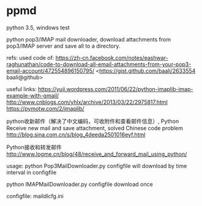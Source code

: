 # ppmd
python 3.5, windows test

python  pop3/IMAP mail downloader, download attachments from pop3/IMAP server and save all to a directory.

refs: used code of:
<https://zh-cn.facebook.com/notes/eashwar-raghunathan/code-to-download-all-email-attachments-from-your-pop3-email-account/472554896150795/>
<https://gist.github.com/baali/2633554 baali@github>

useful links:
https://yuji.wordpress.com/2011/06/22/python-imaplib-imap-example-with-gmail/
http://www.cnblogs.com/yhlx/archive/2013/03/22/2975817.html
https://pymotw.com/2/imaplib/

python收新邮件（解决了中文编码，可收附件和查看邮件信息）, 
Python Receive new mail and save attachment, solved Chinese code problem
http://blog.sina.com.cn/s/blog_4deeda2501016eyf.html

Python接收和转发邮件
http://www.logme.cn/blog/48/receive_and_forward_mail_using_python/

usage:
python Pop3MailDownloader.py configfile
will download by time interval in configfile

python IMAPMailDownloader.py configfile
download once

configfile: maildlcfg.ini

